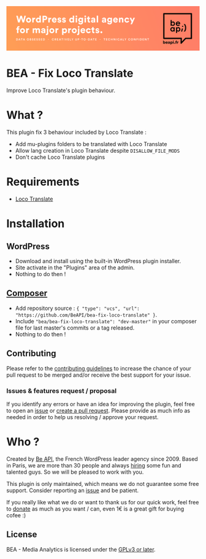 <a href="https://beapi.fr">![Be API Github Banner](.wordpress.org/banner-github.png)</a>

# BEA - Fix Loco Translate

Improve Loco Translate's plugin behaviour. 

# What ?

This plugin fix 3 behaviour included by Loco Translate :

- Add mu-plugins folders to be translated with Loco Translate
- Allow lang creation in Loco Translate despite `DISALLOW_FILE_MODS`
- Don't cache Loco Translate plugins

# Requirements

- [Loco Translate](https://fr.wordpress.org/plugins/loco-translate)

# Installation

## WordPress

- Download and install using the built-in WordPress plugin installer.
- Site activate in the "Plugins" area of the admin.
- Nothing to do then !

## [Composer](http://composer.rarst.net/)

- Add repository source : `{ "type": "vcs", "url": "https://github.com/BeAPI/bea-fix-loco-translate" }`.
- Include `"bea/bea-fix-loco-translate": "dev-master"` in your composer file for last master's commits or a tag released.
- Nothing to do then !

## Contributing

Please refer to the [contributing guidelines](.github/CONTRIBUTING.md) to increase the chance of your pull request to be merged and/or receive the best support for your issue.

### Issues & features request / proposal

If you identify any errors or have an idea for improving the plugin, feel free to open an [issue](../../issues/new) or [create a pull request](../../compare). Please provide as much info as needed in order to help us resolving / approve your request.

# Who ?

Created by [Be API](https://beapi.fr), the French WordPress leader agency since 2009. Based in Paris, we are more than 30 people and always [hiring](https://beapi.workable.com) some fun and talented guys. So we will be pleased to work with you.

This plugin is only maintained, which means we do not guarantee some free support. Consider reporting an [issue](#issues--features-request--proposal) and be patient. 

If you really like what we do or want to thank us for our quick work, feel free to [donate](https://www.paypal.me/BeAPI) as much as you want / can, even 1€ is a great gift for buying cofee :)

## License

BEA - Media Analytics is licensed under the [GPLv3 or later](LICENSE.md).